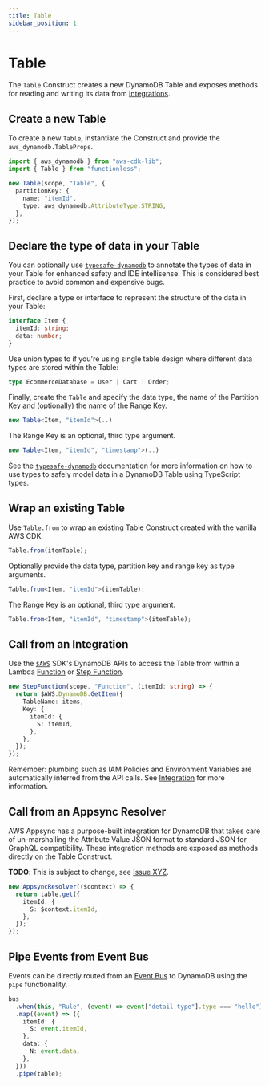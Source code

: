 ```yaml
---
title: Table
sidebar_position: 1
---
```


# Table

The `Table` Construct creates a new DynamoDB Table and exposes methods for reading and writing its data from [Integrations](./integration).

## Create a new Table

To create a new `Table`, instantiate the Construct and provide the `aws_dynamodb.TableProps`.

```ts
import { aws_dynamodb } from "aws-cdk-lib";
import { Table } from "functionless";

new Table(scope, "Table", {
  partitionKey: {
    name: "itemId",
    type: aws_dynamodb.AttributeType.STRING,
  },
});
```

## Declare the type of data in your Table

You can optionally use [`typesafe-dynamodb`](https://github.com/sam-goodwin/typesafe-dynamodb) to annotate the types of data in your Table for enhanced safety and IDE intellisense. This is considered best practice to avoid common and expensive bugs.

First, declare a type or interface to represent the structure of the data in your Table:

```ts
interface Item {
  itemId: string;
  data: number;
}
```

Use union types to if you're using single table design where different data types are stored within the Table:

```ts
type EcommerceDatabase = User | Cart | Order;
```

Finally, create the `Table` and specify the data type, the name of the Partition Key and (optionally) the name of the Range Key.

```ts
new Table<Item, "itemId">(..)
```

The Range Key is an optional, third type argument.

```ts
new Table<Item, "itemId", "timestamp">(..)
```

See the [`typesafe-dynamodb`](https://github.com/sam-goodwin/typesafe-dynamodb) documentation for more information on how to use types to safely model data in a DynamoDB Table using TypeScript types.

## Wrap an existing Table

Use `Table.from` to wrap an existing Table Construct created with the vanilla AWS CDK.

```ts
Table.from(itemTable);
```

Optionally provide the data type, partition key and range key as type arguments.

```ts
Table.from<Item, "itemId">(itemTable);
```

The Range Key is an optional, third type argument.

```ts
Table.from<Item, "itemId", "timestamp">(itemTable);
```

## Call from an Integration

Use the [`$AWS`](./aws.md) SDK's DynamoDB APIs to access the Table from within a Lambda [Function](./function.md) or [Step Function](./step-function/index.md).

```ts
new StepFunction(scope, "Function", (itemId: string) => {
  return $AWS.DynamoDB.GetItem({
    TableName: items,
    Key: {
      itemId: {
        S: itemId,
      },
    },
  });
});
```

Remember: plumbing such as IAM Policies and Environment Variables are automatically inferred from the API calls. See [Integration](./integration) for more information.

## Call from an Appsync Resolver

AWS Appsync has a purpose-built integration for DynamoDB that takes care of un-marshalling the Attribute Value JSON format to standard JSON for GraphQL compatibility. These integration methods are exposed as methods directly on the Table Construct.

**TODO**: This is subject to change, see [Issue XYZ](https://github.com/functionless/functionless/issues/33).

```ts
new AppsyncResolver(($context) => {
  return table.get({
    itemId: {
      S: $context.itemId,
    },
  });
});
```

## Pipe Events from Event Bus

Events can be directly routed from an [Event Bus](./event-bridge/event-bus.md) to DynamoDB using the `pipe` functionality.

```ts
bus
  .when(this, "Rule", (event) => event["detail-type"].type === "hello")
  .map((event) => ({
    itemId: {
      S: event.itemId,
    },
    data: {
      N: event.data,
    },
  }))
  .pipe(table);
```
